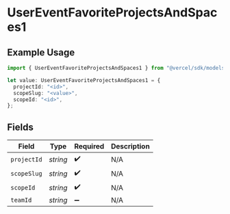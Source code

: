 # UserEventFavoriteProjectsAndSpaces1

## Example Usage

```typescript
import { UserEventFavoriteProjectsAndSpaces1 } from "@vercel/sdk/models/userevent.js";

let value: UserEventFavoriteProjectsAndSpaces1 = {
  projectId: "<id>",
  scopeSlug: "<value>",
  scopeId: "<id>",
};
```

## Fields

| Field              | Type               | Required           | Description        |
| ------------------ | ------------------ | ------------------ | ------------------ |
| `projectId`        | *string*           | :heavy_check_mark: | N/A                |
| `scopeSlug`        | *string*           | :heavy_check_mark: | N/A                |
| `scopeId`          | *string*           | :heavy_check_mark: | N/A                |
| `teamId`           | *string*           | :heavy_minus_sign: | N/A                |